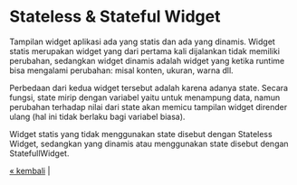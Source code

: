 # Stateless & Stateful Widget

Tampilan widget aplikasi ada yang statis dan ada yang dinamis. Widget statis merupakan widget yang dari pertama kali dijalankan tidak memiliki perubahan, sedangkan widget dinamis adalah widget yang ketika runtime bisa mengalami perubahan: misal konten, ukuran, warna dll.

Perbedaan dari kedua widget tersebut adalah karena adanya state. Secara fungsi, state mirip dengan variabel yaitu untuk menampung data, namun perubahan terhadap nilai dari state akan memicu tampilan widget dirender ulang (hal ini tidak berlaku bagi variabel biasa).

Widget statis yang tidak menggunakan state disebut dengan Stateless Widget, sedangkan yang dinamis atau menggunakan state disebut dengan StatefullWidget.



[&laquo; kembali](README.md) | 
